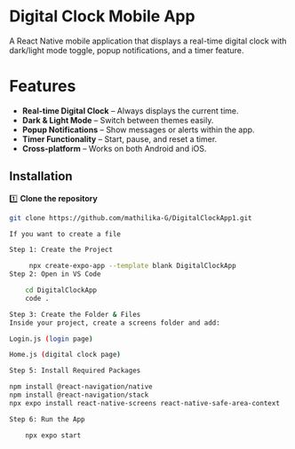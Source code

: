 # Digital Clock Mobile App

A React Native mobile application that displays a real-time digital clock with dark/light mode toggle, popup notifications, and a timer feature.

# Features
-  **Real-time Digital Clock** – Always displays the current time.
-  **Dark & Light Mode** – Switch between themes easily.
-  **Popup Notifications** – Show messages or alerts within the app.
-  **Timer Functionality** – Start, pause, and reset a timer.
-  **Cross-platform** – Works on both Android and iOS.

##  Installation

1️⃣ **Clone the repository**
```bash
git clone https://github.com/mathilika-G/DigitalClockApp1.git

If you want to create a file 

Step 1: Create the Project

     npx create-expo-app --template blank DigitalClockApp
Step 2: Open in VS Code

    cd DigitalClockApp
    code .

Step 3: Create the Folder & Files
Inside your project, create a screens folder and add:

Login.js (login page)

Home.js (digital clock page)

Step 5: Install Required Packages

npm install @react-navigation/native
npm install @react-navigation/stack
npx expo install react-native-screens react-native-safe-area-context

Step 6: Run the App

    npx expo start
